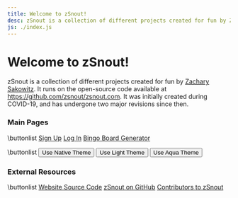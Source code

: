 ```yaml
---
title: Welcome to zSnout!
desc: zSnout is a collection of different projects created for fun by Zachary Sakowitz. It runs on the open-source code available at https://github.com/zsnout/zsnout.com. It was initially created during COVID-19, and has undergone two major revisions since then.
js: ./index.js
---
```


# Welcome to zSnout!

zSnout is a collection of different projects created for fun by [Zachary Sakowitz](https://github.com/zsakowitz). It runs on the open-source code available at <https://github.com/zsnout/zsnout.com>. It was initially created during COVID-19, and has undergone two major revisions since then.

### Main Pages

\buttonlist
[Sign Up](/account/create/)
<a id="login" href="/account/login/">Log In</a>
[Bingo Board Generator](/bingo/)

\buttonlist
<button id="theme-native">Use Native Theme</button>
<button id="theme-light">Use Light Theme</button>
<button id="theme-dark">Use Aqua Theme</button>

### External Resources

\buttonlist
[Website Source Code](/gh/repo)
[zSnout on GitHub](/gh/zsnout)
[Contributors to zSnout](/gh/contributors)
